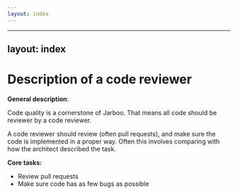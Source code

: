 ```yaml
---
layout: index
---
```



---
layout: index
---


Description of a code reviewer
================================

**General description**:

Code quality is a cornerstone of Jarboo. That means all code should be reviewer by a code reviewer.

A code reviewer should review (often pull requests), and make sure the code is implemented in a proper way. Often this involves comparing with how the architect described the task.

**Core tasks:**

- Review pull requests
- Make sure code has as few bugs as possible

